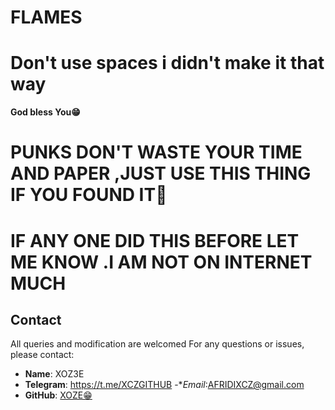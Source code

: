 # FLAMES
# Don't use spaces i didn't make it that way
**God bless You😁**
# PUNKS DON'T WASTE YOUR TIME AND PAPER ,JUST USE THIS THING IF YOU FOUND IT🤨
# IF ANY ONE DID THIS BEFORE LET ME KNOW .I AM NOT ON INTERNET MUCH

## Contact
All queries and modification are welcomed 
For any questions or issues, please contact:
- **Name**: XOZ3E
- **Telegram**: https://t.me/XCZGITHUB
-**Email*:AFRIDIXCZ@gmail.com
- **GitHub**: [XOZE😁](https://github.com/XOZ3E)
